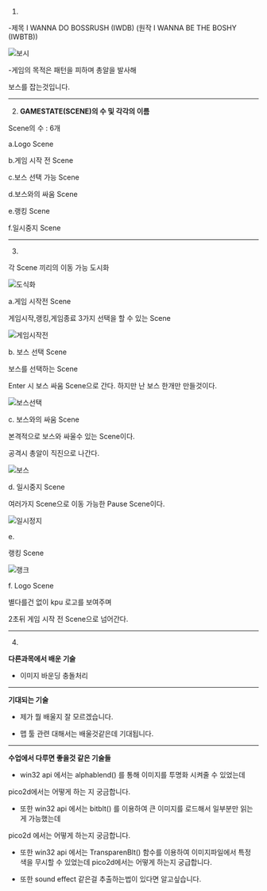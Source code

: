 1.

-제목 I WANNA DO BOSSRUSH (IWDB) (원작 I WANNA BE THE BOSHY (IWBTB))


![보시](https://user-images.githubusercontent.com/37091845/94274990-61821300-ff81-11ea-9280-c22e3c6a2f6b.png)



-게임의 목적은 패턴을 피하며 총알을 발사해

보스를 잡는것입니다.

---

2. **GAMESTATE(SCENE)의 수 및 각각의 이름**

Scene의 수 : 6개

a.Logo Scene

b.게임 시작 전 Scene

c.보스 선택 가능 Scene

d.보스와의 싸움 Scene

e.랭킹 Scene

f.일시중지 Scene

---

3.

각 Scene 끼리의 이동 가능 도시화


![도식화](https://user-images.githubusercontent.com/37091845/94274814-1d8f0e00-ff81-11ea-8fc4-7b7b6721fce1.png)



a.게임 시작전 Scene

게임시작,랭킹,게임종료 3가지 선택을 할 수 있는 Scene 

![게임시작전](https://user-images.githubusercontent.com/37091845/94274977-5e872280-ff81-11ea-8b05-acd4b60a54c4.png)

b. 보스 선택 Scene

보스를 선택하는 Scene

Enter 시 보스 싸움 Scene으로 간다.  하지만 난 보스 한개만 만들것이다.

![보스선택](https://user-images.githubusercontent.com/37091845/94274988-60e97c80-ff81-11ea-887e-4a1bb9acb10a.png)

c. 보스와의 싸움 Scene

본격적으로 보스와 싸울수 있는 Scene이다.

공격시 총알이 직진으로 나간다.

![보스](https://user-images.githubusercontent.com/37091845/94274986-6050e600-ff81-11ea-84e8-4a26f56dfb35.png)

d. 일시중지 Scene

여러가지 Scene으로 이동 가능한 Pause Scene이다.

![일시정지](https://user-images.githubusercontent.com/37091845/94274994-62b34000-ff81-11ea-9313-51547889f919.png)

e.

랭킹 Scene

![랭크](https://user-images.githubusercontent.com/37091845/94274972-5a5b0500-ff81-11ea-9e20-8e7f1914d06b.png)

f. Logo Scene

별다를건 없이 kpu 로고를 보여주며

2초뒤 게임 시작 전 Scene으로 넘어간다. 

---

4.

**다른과목에서 배운 기술**

* 이미지 바운딩 충돌처리

---

**기대되는 기술**

* 제가 뭘 배울지 잘 모르겠습니다.

* 맵 툴 관련 대해서는 배울것같은데 기대됩니다.

---

**수업에서 다루면 좋을것 같은 기술들**

* win32 api 에서는 alphablend() 를 통해 이미지를 투명화 시켜줄 수 있었는데

pico2d에서는 어떻게 하는 지 궁금합니다.

* 또한 win32 api 에서는 bitblt() 를 이용하여 큰 이미지를 로드해서 일부분만 읽는게 가능했는데

pico2d 에서는 어떻게 하는지 궁금합니다.

* 또한 win32 api 에서는 TransparenBlt() 함수를 이용하여 이미지파일에서 특정 색을 무시할 수 있었는데 pico2d에서는 어떻게 하는지 궁급합니다.

* 또한 sound effect 같은걸 추출하는법이 있다면 알고싶습니다.

